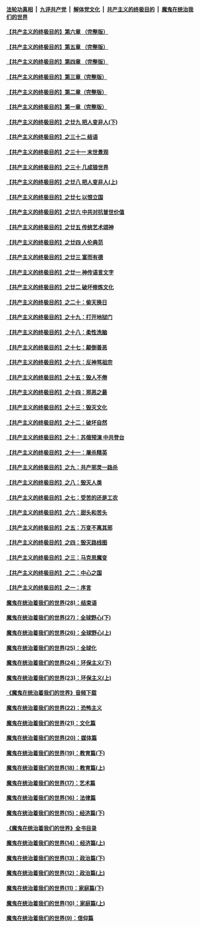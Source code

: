 

####  [法轮功真相](../../../../basic/blob/master/README.md?t=05101131) &nbsp;|&nbsp; [九评共产党](../../../../9ping.md/blob/master/README.md?t=05101131) &nbsp;|&nbsp; [解体党文化](../../../../jtdwh.md/blob/master/README.md?t=05101131)  &nbsp;|&nbsp; [共产主义的终极目的](../../../../gczydzjmd.md/blob/master/README.md?t=05101131) &nbsp;|&nbsp; [魔鬼在统治我们的世界](../../../../mgztzwmdsj.md/blob/master/README.md?t=05101131) 

#### [【共产主义的终极目的】第六章 （完整版）](../pages/nsc422/n11428913.md?t=05101131) 

#### [【共产主义的终极目的】第五章 （完整版）](../pages/nsc422/n11428912.md?t=05101131) 

#### [【共产主义的终极目的】第四章 （完整版）](../pages/nsc422/n11428907.md?t=05101131) 

#### [【共产主义的终极目的】第三章（完整版）](../pages/nsc422/n11428848.md?t=05101131) 

#### [【共产主义的终极目的】第二章（完整版）](../pages/nsc422/n11428831.md?t=05101131) 

#### [【共产主义的终极目的】第一章（完整版）](../pages/nsc422/n11417651.md?t=05101131) 

#### [【共产主义的终极目的】之廿九 把人变非人(下)](../pages/nsc422/n11344140.md?t=05101131) 

#### [【共产主义的终极目的】之三十二 结语](../pages/nsc422/n11360535.md?t=05101131) 

#### [【共产主义的终极目的】之三十一 末世景观](../pages/nsc422/n11351129.md?t=05101131) 

#### [【共产主义的终极目的】之三十 几成狼世界](../pages/nsc422/n11348280.md?t=05101131) 

#### [【共产主义的终极目的】之廿八 把人变非人(上)](../pages/nsc422/n11340492.md?t=05101131) 

#### [【共产主义的终极目的】之廿七 以恨立国](../pages/nsc422/n11336944.md?t=05101131) 

#### [【共产主义的终极目的】之廿六 中共对抗普世价值](../pages/nsc422/n11324785.md?t=05101131) 

#### [【共产主义的终极目的】之廿五 传统艺术颂神](../pages/nsc422/n11296396.md?t=05101131) 

#### [【共产主义的终极目的】之廿四 人伦典范](../pages/nsc422/n11296397.md?t=05101131) 

#### [【共产主义的终极目的】之廿三 富而有德](../pages/nsc422/n11283598.md?t=05101131) 

#### [【共产主义的终极目的】之廿一 神传语言文字](../pages/nsc422/n11263265.md?t=05101131) 

#### [【共产主义的终极目的】之廿二 破坏修炼文化](../pages/nsc422/n11245728.md?t=05101131) 

#### [【共产主义的终极目的】之二十：偷天换日](../pages/nsc422/n11238846.md?t=05101131) 

#### [【共产主义的终极目的】之十九：打开地狱门](../pages/nsc422/n11206376.md?t=05101131) 

#### [【共产主义的终极目的】之十八：柔性洗脑](../pages/nsc422/n11199994.md?t=05101131) 

#### [【共产主义的终极目的】之十七：颠倒善恶](../pages/nsc422/n11179782.md?t=05101131) 

#### [【共产主义的终极目的】之十六：反神骂祖宗](../pages/nsc422/n11166798.md?t=05101131) 

#### [【共产主义的终极目的】之十五：毁人不倦](../pages/nsc422/n11166792.md?t=05101131) 

#### [【共产主义的终极目的】之十四：邪恶之最](../pages/nsc422/n11150249.md?t=05101131) 

#### [【共产主义的终极目的】之十三：毁灭文化](../pages/nsc422/n11135227.md?t=05101131) 

#### [【共产主义的终极目的】之十二：破坏自然](../pages/nsc422/n11135214.md?t=05101131) 

#### [【共产主义的终极目的】之十：苏俄预演 中共登台](../pages/nsc422/n11118424.md?t=05101131) 

#### [【共产主义的终极目的】之十一：屠杀精英](../pages/nsc422/n11118442.md?t=05101131) 

#### [【共产主义的终极目的】之九：共产邪灵一路杀](../pages/nsc422/n11114139.md?t=05101131) 

#### [【共产主义的终极目的】之八：毁灭人类](../pages/nsc422/n11108503.md?t=05101131) 

#### [【共产主义的终极目的】之七：受苦的还是工农](../pages/nsc422/n11101809.md?t=05101131) 

#### [【共产主义的终极目的】之六：甜头和苦头](../pages/nsc422/n11096971.md?t=05101131) 

#### [【共产主义的终极目的】之五：万变不离其邪](../pages/nsc422/n11091285.md?t=05101131) 

#### [【共产主义的终极目的】之四：毁灭路线图](../pages/nsc422/n11086284.md?t=05101131) 

#### [【共产主义的终极目的】之三：马克思魔变](../pages/nsc422/n11061941.md?t=05101131) 

#### [【共产主义的终极目的】之二：中心之国](../pages/nsc422/n11047728.md?t=05101131) 

#### [【共产主义的终极目的】之一：序言](../pages/nsc422/n11086077.md?t=05101131) 

#### [魔鬼在统治着我们的世界(28)：结束语](../pages/nsc422/n10936246.md?t=05101131) 

#### [魔鬼在统治着我们的世界(27)：全球野心(下)](../pages/nsc422/n10928319.md?t=05101131) 

#### [魔鬼在统治着我们的世界(26)：全球野心(上)](../pages/nsc422/n10900318.md?t=05101131) 

#### [魔鬼在统治着我们的世界(25)：全球化](../pages/nsc422/n10788205.md?t=05101131) 

#### [魔鬼在统治着我们的世界(24)：环保主义(下)](../pages/nsc422/n10695307.md?t=05101131) 

#### [魔鬼在统治着我们的世界(23)：环保主义(上)](../pages/nsc422/n10688613.md?t=05101131) 

#### [《魔鬼在统治着我们的世界》音频下载](../pages/nsc422/n10635553.md?t=05101131) 

#### [魔鬼在统治着我们的世界(22)：恐怖主义](../pages/nsc422/n10614727.md?t=05101131) 

#### [魔鬼在统治着我们的世界(21)：文化篇](../pages/nsc422/n10597706.md?t=05101131) 

#### [魔鬼在统治着我们的世界(20)：媒体篇](../pages/nsc422/n10586579.md?t=05101131) 

#### [魔鬼在统治着我们的世界(19)：教育篇(下)](../pages/nsc422/n10564808.md?t=05101131) 

#### [魔鬼在统治着我们的世界(18)：教育篇(上)](../pages/nsc422/n10526970.md?t=05101131) 

#### [魔鬼在统治着我们的世界(17)：艺术篇](../pages/nsc422/n10499093.md?t=05101131) 

#### [魔鬼在统治着我们的世界(16)：法律篇](../pages/nsc422/n10485969.md?t=05101131) 

#### [魔鬼在统治着我们的世界(15)：经济篇(下)](../pages/nsc422/n10469975.md?t=05101131) 

#### [《魔鬼在统治着我们的世界》全书目录](../pages/nsc422/n10464261.md?t=05101131) 

#### [魔鬼在统治着我们的世界(14)：经济篇(上)](../pages/nsc422/n10457370.md?t=05101131) 

#### [魔鬼在统治着我们的世界(13)：政治篇(下)](../pages/nsc422/n10448270.md?t=05101131) 

#### [魔鬼在统治着我们的世界(12)：政治篇(上)](../pages/nsc422/n10444576.md?t=05101131) 

#### [魔鬼在统治着我们的世界(11)：家庭篇(下)](../pages/nsc422/n10440961.md?t=05101131) 

#### [魔鬼在统治着我们的世界(10)：家庭篇(上)](../pages/nsc422/n10435448.md?t=05101131) 

#### [魔鬼在统治着我们的世界(9)：信仰篇](../pages/nsc422/n10432159.md?t=05101131) 

